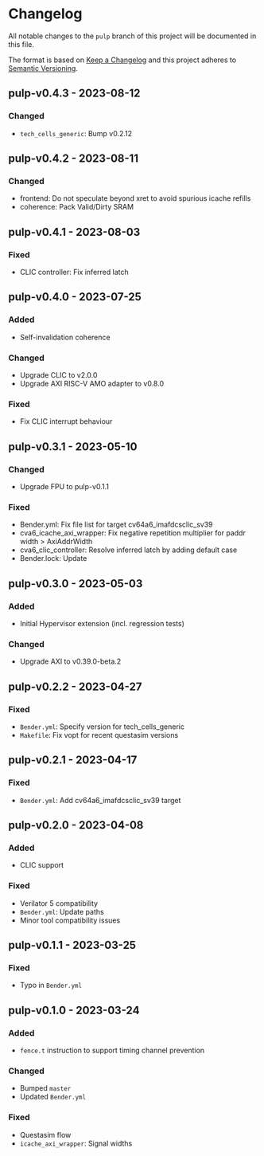 # Changelog
All notable changes to the `pulp` branch of this project will be documented in this file.

The format is based on [Keep a Changelog](http://keepachangelog.com/en/1.0.0/)
and this project adheres to [Semantic Versioning](http://semver.org/spec/v2.0.0.html).

## pulp-v0.4.3 - 2023-08-12
### Changed
- `tech_cells_generic`: Bump v0.2.12

## pulp-v0.4.2 - 2023-08-11
### Changed
- frontend: Do not speculate beyond xret to avoid spurious icache refills
- coherence: Pack Valid/Dirty SRAM

## pulp-v0.4.1 - 2023-08-03
### Fixed
- CLIC controller: Fix inferred latch

## pulp-v0.4.0 - 2023-07-25
### Added
- Self-invalidation coherence

### Changed
- Upgrade CLIC to v2.0.0
- Upgrade AXI RISC-V AMO adapter to v0.8.0

### Fixed
- Fix CLIC interrupt behaviour

## pulp-v0.3.1 - 2023-05-10
### Changed
- Upgrade FPU to pulp-v0.1.1

### Fixed
- Bender.yml: Fix file list for target cv64a6_imafdcsclic_sv39
- cva6_icache_axi_wrapper: Fix negative repetition multiplier for paddr width > AxiAddrWidth
- cva6_clic_controller: Resolve inferred latch by adding default case
- Bender.lock: Update

## pulp-v0.3.0 - 2023-05-03
### Added
- Initial Hypervisor extension (incl. regression tests)

### Changed
- Upgrade AXI to v0.39.0-beta.2

## pulp-v0.2.2 - 2023-04-27
### Fixed
- `Bender.yml`: Specify version for tech_cells_generic
- `Makefile`: Fix vopt for recent questasim versions

## pulp-v0.2.1 - 2023-04-17
### Fixed
- `Bender.yml`: Add cv64a6_imafdcsclic_sv39 target

## pulp-v0.2.0 - 2023-04-08

### Added
- CLIC support

### Fixed
- Verilator 5 compatibility
- `Bender.yml`: Update paths
- Minor tool compatibility issues

## pulp-v0.1.1 - 2023-03-25
### Fixed
- Typo in `Bender.yml`

## pulp-v0.1.0 - 2023-03-24
### Added
- `fence.t` instruction to support timing channel prevention

### Changed
- Bumped `master`
- Updated `Bender.yml`

### Fixed
- Questasim flow
- `icache_axi_wrapper`: Signal widths
